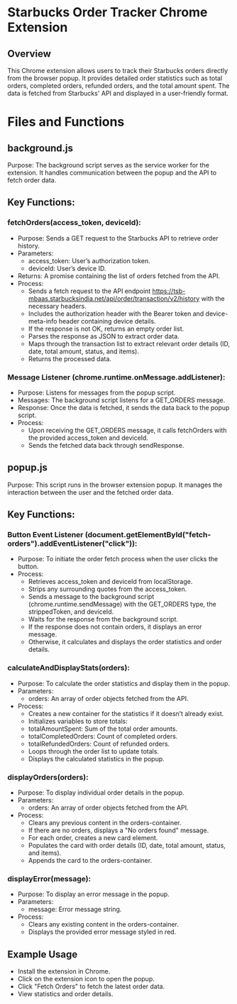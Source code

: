 # Starbucks Order Tracker Chrome Extension
## Overview
This Chrome extension allows users to track their Starbucks orders directly from the browser popup. It provides detailed order statistics such as total orders, completed orders, refunded orders, and the total amount spent. The data is fetched from Starbucks' API and displayed in a user-friendly format.

# Files and Functions
## background.js

 Purpose: The background script serves as the service worker for the extension. It handles communication between the popup and the API to fetch order data.

## Key Functions:

### fetchOrders(access_token, deviceId):

- Purpose: Sends a GET request to the Starbucks API to retrieve order history.
- Parameters:
    - access_token: User’s authorization token.
    - deviceId: User’s device ID.
- Returns: A promise containing the list of orders fetched from the API.
- Process:
    - Sends a fetch request to the API endpoint https://tsb-mbaas.starbucksindia.net/api/order/transaction/v2/history with the necessary headers.
    - Includes the authorization header with the Bearer token and device-meta-info header containing device details.
    - If the response is not OK, returns an empty order list.
    - Parses the response as JSON to extract order data.
    - Maps through the transaction list to extract relevant order details (ID, date, total amount, status, and items).
    - Returns the processed data.
### Message Listener (chrome.runtime.onMessage.addListener):

- Purpose: Listens for messages from the popup script.
- Messages: The background script listens for a GET_ORDERS message.
- Response: Once the data is fetched, it sends the data back to the popup script.
- Process:
    - Upon receiving the GET_ORDERS message, it calls fetchOrders with the provided access_token and deviceId.
    - Sends the fetched data back through sendResponse.
      
## popup.js

Purpose: This script runs in the browser extension popup. It manages the interaction between the user and the fetched order data.

## Key Functions:

### Button Event Listener (document.getElementById("fetch-orders").addEventListener("click")):

- Purpose: To initiate the order fetch process when the user clicks the button.
- Process:
    - Retrieves access_token and deviceId from localStorage.
    - Strips any surrounding quotes from the access_token.
    - Sends a message to the background script (chrome.runtime.sendMessage) with the GET_ORDERS type, the strippedToken, and deviceId.
    - Waits for the response from the background script.
    - If the response does not contain orders, it displays an error message.
    - Otherwise, it calculates and displays the order statistics and order details.

### calculateAndDisplayStats(orders):

- Purpose: To calculate the order statistics and display them in the popup.
- Parameters:
    - orders: An array of order objects fetched from the API.
- Process:
    - Creates a new container for the statistics if it doesn’t already exist.
    - Initializes variables to store totals:
    - totalAmountSpent: Sum of the total order amounts.
    - totalCompletedOrders: Count of completed orders.
    - totalRefundedOrders: Count of refunded orders.
    - Loops through the order list to update totals.
    - Displays the calculated statistics in the popup.
### displayOrders(orders):

- Purpose: To display individual order details in the popup.
- Parameters:
    - orders: An array of order objects fetched from the API.
- Process:
    - Clears any previous content in the orders-container.
    - If there are no orders, displays a "No orders found" message.
    - For each order, creates a new card element.
    - Populates the card with order details (ID, date, total amount, status, and items).
    - Appends the card to the orders-container.
### displayError(message):

- Purpose: To display an error message in the popup.
- Parameters:
    - message: Error message string.
- Process:
    - Clears any existing content in the orders-container.
    - Displays the provided error message styled in red.
 
## Example Usage
- Install the extension in Chrome.
- Click on the extension icon to open the popup.
- Click "Fetch Orders" to fetch the latest order data.
- View statistics and order details.
